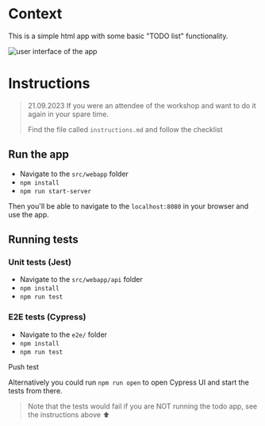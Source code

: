 # Context
This is a simple html app with some basic "TODO list" functionality.

![user interface of the app](./readme/user-interface.png)

# Instructions
> 21.09.2023 If you were an attendee of the workshop and want to do it again in your spare time.
> 
> Find the file called `instructions.md` and follow the checklist

## Run the app
- Navigate to the `src/webapp` folder
- `npm install`
- `npm run start-server`

Then you'll be able to navigate to the `localhost:8080` in your browser and use the app.

## Running tests
### Unit tests (Jest)
- Navigate to the `src/webapp/api` folder
- `npm install`
- `npm run test`

### E2E tests (Cypress)
- Navigate to the `e2e/` folder
- `npm install`
- `npm run test`

Push test 

Alternatively you could run `npm run open` to open Cypress UI and start the tests from there.
> Note that the tests would fail if you are NOT running the todo app, see the instructions above ⬆️ 